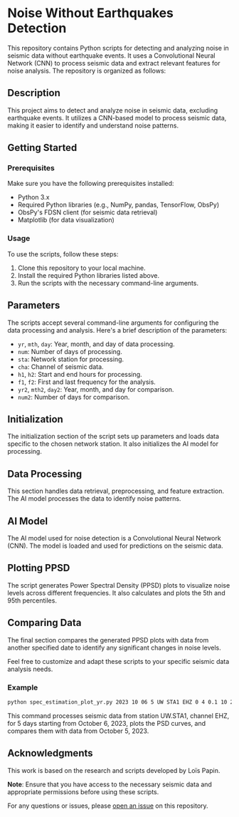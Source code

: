 # Noise Without Earthquakes Detection

This repository contains Python scripts for detecting and analyzing noise in seismic data without earthquake events. It uses a Convolutional Neural Network (CNN) to process seismic data and extract relevant features for noise analysis. The repository is organized as follows:

## Description

This project aims to detect and analyze noise in seismic data, excluding earthquake events. It utilizes a CNN-based model to process seismic data, making it easier to identify and understand noise patterns.

## Getting Started

### Prerequisites

Make sure you have the following prerequisites installed:

- Python 3.x
- Required Python libraries (e.g., NumPy, pandas, TensorFlow, ObsPy)
- ObsPy's FDSN client (for seismic data retrieval)
- Matplotlib (for data visualization)

### Usage

To use the scripts, follow these steps:

1. Clone this repository to your local machine.
2. Install the required Python libraries listed above.
3. Run the scripts with the necessary command-line arguments.

## Parameters

The scripts accept several command-line arguments for configuring the data processing and analysis. Here's a brief description of the parameters:

- `yr`, `mth`, `day`: Year, month, and day of data processing.
- `num`: Number of days of processing.
- `sta`: Network station for processing.
- `cha`: Channel of seismic data.
- `h1`, `h2`: Start and end hours for processing.
- `f1`, `f2`: First and last frequency for the analysis.
- `yr2`, `mth2`, `day2`: Year, month, and day for comparison.
- `num2`: Number of days for comparison.

## Initialization

The initialization section of the script sets up parameters and loads data specific to the chosen network station. It also initializes the AI model for processing.

## Data Processing

This section handles data retrieval, preprocessing, and feature extraction. The AI model processes the data to identify noise patterns.

## AI Model

The AI model used for noise detection is a Convolutional Neural Network (CNN). The model is loaded and used for predictions on the seismic data.

## Plotting PPSD

The script generates Power Spectral Density (PPSD) plots to visualize noise levels across different frequencies. It also calculates and plots the 5th and 95th percentiles.

## Comparing Data

The final section compares the generated PPSD plots with data from another specified date to identify any significant changes in noise levels.

Feel free to customize and adapt these scripts to your specific seismic data analysis needs.

### Example

```bash
python spec_estimation_plot_yr.py 2023 10 06 5 UW STA1 EHZ 0 4 0.1 10 2023 10 05 1
```

This command processes seismic data from station UW.STA1, channel EHZ, for 5 days starting from October 6, 2023, plots the PSD curves, and compares them with data from October 5, 2023.

## Acknowledgments

This work is based on the research and scripts developed by Loïs Papin.

**Note**: Ensure that you have access to the necessary seismic data and appropriate permissions before using these scripts.

For any questions or issues, please [open an issue](https://github.com/your-username/your-repo/issues) on this repository.
